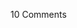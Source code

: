 <span class="commentheader">10 Comments</span>

<!--


<div class="commentdivider">
<span class="commentauthorbox">Posted by <a href="mailto&#58;mk05949&#64;students&#46;salisbury&#46;edu">Melissa</a></span>
<span class="commentdatebox">Sunday, September  4, 2005</span>
<span class="commenttimebox"> 8:38 AM</span>
</div>
<div class="commentbody">I appreciate the map you posted. It depicts the tragedy of this war and, going further, the absurdity of lives lost for a purpose so hollow and unjust.</div>
<div class="commentdivider">
<span class="commentauthorbox">Posted by Army Wife</span>
<span class="commentdatebox">Monday, September 19, 2005</span>
<span class="commenttimebox"> 1:58 AM</span>
</div>
<div class="commentbody">If trying to give an oppressed people hope and freedom is unjust and hollow then I shutter to think what you do find worthy.  You can thank our friends who gave their lives in this war that you have the liberty to voice your misguided thoughts.  Our friends did not die in vain and shame on you that your words imply they did.</div>
<div class="commentdivider">
<span class="commentauthorbox">Posted by Barton</span>
<span class="commentdatebox">Friday, September 23, 2005</span>
<span class="commenttimebox"> 4:59 PM</span>
</div>
<div class="commentbody">Wake up.  Of course they died in vain.  Are you serious?  And you want to know what’s worse?  Those of us who will never have anyone in our family sign up for the army don’t really care that your kid may die in vain.  To die for a country is in my mind a completely assinine thing to do.  At the end of the day I protect my family.  The hell if my kid is going to get himself killed to protect you or anyone else.  We praise people in the army because we’re so thankful that our kids aren’t going to get butchered.  We pity army people.  But, make no mistake.  We think you are idiots too.  Words like honor are meaningless when you kid died a horrible death in pain.  Why give birth if you are going to support them throwing themselves in front of bullets.  My kids will live.  They will do well in life.  Yours?  Who knows.  I hope so.  Hang on to what you need to. To get through that reality.  But your genes will eventually be wiped out with that approach to life. I’m glad for irrational people.  It improves my family’s likelihood of thriving in this world.</div>
<div class="commentdivider">
<span class="commentauthorbox">Posted by <a href="mailto&#58;art_souza&#64;hotmail&#46;com">Artur</a></span>
<span class="commentdatebox">Wednesday, October  5, 2005</span>
<span class="commenttimebox"> 6:52 AM</span>
</div>
<div class="commentbody">hello, I�m from Brazil and I don�t know how I found your home page, but I liked it and I think very interetting the things you posted here. I don�t like of the war and I hope someday this finish.

see ya!</div>

<div class="commentdivider">
<span class="commentauthorbox">Posted by <a href="http://www.pascal.com/cgi-bin/mt/mt-comments.cgi?__mode=red&id=1014">Ratman</a></span>
<span class="commentdatebox">Tuesday, October 18, 2005</span>
<span class="commenttimebox">10:53 PM</span>
</div>
<div class="commentbody">To the Army Wife that posted before, first, I hope your husband comes home in one piece (including mentally and emotionally along with physically.)

Second, you said that the one poster can thank your friends that have fought in this war and given their lives so that he can say what he said…………

Iraq was not a threat to his free speech. This administration is the threat. No other president cordoned off every city he goes to so that no one with dissenting views is within several blocks. No other administration has had people arrested for opening their mouth. When Bush rolls into a town, the SS has called everyone ahead of time and told them to take down anti bush signs. After 911 he came on TV and said “let’s not tolerate any talk about conspiracies….” We are not allowed to see or take pictures of the coffins coming home. When Newsweek printed the story (which they had cleared with 2 Whitehouse agencies) about the Koran being flushed (and there were 2 other news agencies that had already printed it), they were told by this administration to retract it.

Saddaam Hussein did not do all those things ma’am, George Bush and his administration did.

Go to my site and click on “Abuse of Powers” and tell me that we have free speech.

A WHITE HOUSE EMPLOYEE in broad daylight and on camera tells a man that is telling people about their CONSTITUTIONAL RIGHTS to cease doing that because he could “stir people up”

Dissent in not unpatriotic, it is our duty when we see something wrong, and boy-oh-boy is there something wrong…

And as for an issue which is close to home with you,let’s not get into Bush cutting VA funds and all that, let’s let you realize that on your own, but research as much as you can about what is going on in this country before posting that someone’s rights have been saved by a soldier in Iraq. </div>

<div class="commentdivider">
<span class="commentauthorbox">Posted by byteswap</span>
<span class="commentdatebox">Tuesday, November  1, 2005</span>
<span class="commenttimebox"> 4:57 PM</span>
</div>
<div class="commentbody">you are a fucking bitch pascal for even thinking that the war in Iraq is not justified. You are a shame to our community and I will fucking waste ur ass</div>
<div class="commentdivider">
<span class="commentauthorbox">Posted by James</span>
<span class="commentdatebox">Saturday, June 17, 2006</span>
<span class="commenttimebox">11:16 AM</span>
</div>
<div class="commentbody">byteswap, you’re an idiot.  Examine the facts, and don’t resort to name calling, just because you think someones opinion is incorrect.  Plus, you’re probably just impotent.  Nooch!</div>
<div class="commentdivider">
<span class="commentauthorbox">Posted by sniper60</span>
<span class="commentdatebox">Sunday, August 13, 2006</span>
<span class="commenttimebox"> 9:40 PM</span>
</div>
<div class="commentbody">Please for the love of god do not blame or hate the men who die for this country to be free. For you BARTON your speech is a good way to find your self in the cross hairs of a marine sniper. Its people like you that make me sick. How could you possible say that you are happy that someone died. Thats just sick. You are probably one of those sick bastards that protest at military funerals. Don’t worry cause those sick bastards are gonna have their day in front of my crosshairs. Thank the men who keep you free. Thank the men who keep you safe. I would love to see your opinion of your soldiers if some invading country came to you house and raped your wife and killed your kids. You would be thanking us then but that would never happen cause the MARINES stand at the gate ready to fight and die for what we believe in. God bless america and god bless the MARINES</div>
<div class="commentdivider">
<span class="commentauthorbox">Posted by a future soldier</span>
<span class="commentdatebox">Monday, December  4, 2006</span>
<span class="commenttimebox"> 2:34 PM</span>
</div>
<div class="commentbody">My comments are for all the Barton’s out there.It’s silly ass pussies like you that sicken me. if your country pulls out of Iraq, there will be thousands of bin ladens

primed from their victory, and they’ll bring the fight right to your doorsteps.I hope it’s your kids caught in the crossfire!!!

Praise all of the brave U.S soldiers on the ground in both theatres. they are not fighting for that Fuck up Bush or honour.

They fight for eachother.

 </div>
<div class="commentdivider">
<span class="commentauthorbox">Posted by Randy</span>
<span class="commentdatebox">Wednesday, January 10, 2007</span>
<span class="commenttimebox"> 3:23 PM</span>
</div>
<div class="commentbody">To Melissa and Barton,

I cannot disagree with either of you more.

Melissa, I think you vision is short. We are fighting an extremist enemy who is both savage and ruthless. The enemy is not stupid. The enemy is patient.

We were attacked long before 9/11/2001. The WTC was attacked by a truck bomb. The USS Cole was attacked by a boat bomb. The Khobar towers were attacked by a truck bomb. And on and on. We did not start this war. To quit now is to give victory to the enemy.

Barton, you have my sympathy. Your selfish view makes you easy prey for the enemy that seeks to destroy you. I’m sure that there were lots of people who did not want their country to fight the Nazi war machine back in WWII. That did not stop the Nazis from coming anyway. While I could easily defend my family and home from the likes of you, I could not stop an enemy like terrorism alone. That is why we fight as a country.

To both of you, while I do strongly disagree with you both, I am glad that you enjoy and exercise the freedoms that my friends died for while we were in Iraq. It means that they did not die in vain. </div> -->
